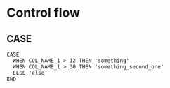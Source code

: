 # Control flow

## CASE

```
CASE
  WHEN COL_NAME_1 > 12 THEN 'something'
  WHEN COL_NAME_1 > 30 THEN 'something_second_one'
  ELSE 'else'
END
```